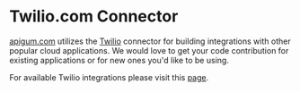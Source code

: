 # Twilio.com Connector

[apigum.com](https://www.apigum.com) utilizes the [Twilio](https://www.Twilio.com/) connector for building integrations with other popular cloud applications. We would love to get your code contribution for existing applications or for new ones you'd like to be using.

 For available Twilio integrations please visit this [page](https://www.apigum.com/apps/twilio).


 